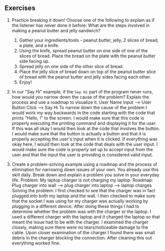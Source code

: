 ## Exercises

1. Practice breaking it down! Choose one of the following to explain as if the listener has never done it before: What are the steps involved in making a peanut butter and jelly sandwich?
    1) Gather your ingredients/tools - peanut butter, jelly, 2 slices of bread, a plate, and a knife.
    2) Using the knife, spread peanut butter on one side of one of the slices of bread. Place the bread on the plate with the peanut butter side facing up.
    3) Spread jelly on one side of the other slice of bread.
    4) Place the jelly slice of bread down on top of the peanut butter slice of bread with the peanut butter and jelly sides facing each other.
    5) Enjoy!

2. In our "Say Hi" example, if the `Say Hi` part of the program never runs, how would you narrow down the cause of the problem? Explain the process and use a roadmap to visualize it.
  User Name Input --> User Button Click --> Say Hi
  To narrow down the cause of the problem I would work my way backwards in the code starting with the code that prints "Hello, !" to the screen. I would make sure that this code is properly executing the printing command and displaying it for the user. If this was all okay I would then look at the code that involves the button. I would make sure that the button is actually a button and that it is properly accepting the user's input when it is clicked. If everything was okay here, I would then look at the code that deals with the user input. I would make sure the code is properly set up to accept input from the user and that the input the user is providing is considered valid input.

3. Create a problem-solving example using a roadmap and the process of elimination for narrowing down issues of your own. You already use this skill daily. Break down and explain a problem you solve in your everyday life.
  Problem: My laptop charger is not charging my laptop.
  Roadmap: Plug charger into wall --> plug charger into laptop --> laptop charges
  Solving the problem: I first checked to see that the charger was in fact plugged into both my laptop and the wall. I then checked to make sure that the socket I was using for my charger was actually working by plugging in a different device. After doing these things I had to determine whether the problem was with the charger or the laptop. I used a different charger with the laptop and it charged the laptop so that meant the issue had to be with the charger. I examined the charger closely, making sure there were no tears/noticeable damage to the cable. Upon closer examination of the charger I found there was small debris in the charger blocking the connection. After cleaning this out everything worked fine.
